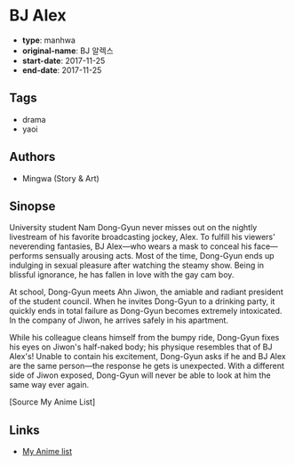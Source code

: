 # BJ Alex

-   **type**: manhwa
-   **original-name**: BJ 알렉스
-   **start-date**: 2017-11-25
-   **end-date**: 2017-11-25

## Tags

-   drama
-   yaoi

## Authors

-   Mingwa (Story & Art)

## Sinopse

University student Nam Dong-Gyun never misses out on the nightly livestream of his favorite broadcasting jockey, Alex. To fulfill his viewers' neverending fantasies, BJ Alex—who wears a mask to conceal his face—performs sensually arousing acts. Most of the time, Dong-Gyun ends up indulging in sexual pleasure after watching the steamy show. Being in blissful ignorance, he has fallen in love with the gay cam boy.

At school, Dong-Gyun meets Ahn Jiwon, the amiable and radiant president of the student council. When he invites Dong-Gyun to a drinking party, it quickly ends in total failure as Dong-Gyun becomes extremely intoxicated. In the company of Jiwon, he arrives safely in his apartment.

While his colleague cleans himself from the bumpy ride, Dong-Gyun fixes his eyes on Jiwon's half-naked body; his physique resembles that of BJ Alex's! Unable to contain his excitement, Dong-Gyun asks if he and BJ Alex are the same person—the response he gets is unexpected. With a different side of Jiwon exposed, Dong-Gyun will never be able to look at him the same way ever again.

[Source My Anime List]

## Links

-   [My Anime list](https://myanimelist.net/manga/134696/BJ_Alex)
